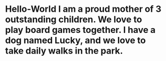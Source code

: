 # Hello-World  I am a proud mother of 3 outstanding children. We love to play board games together.  I have a dog named Lucky, and we love to take daily walks in the park. 
